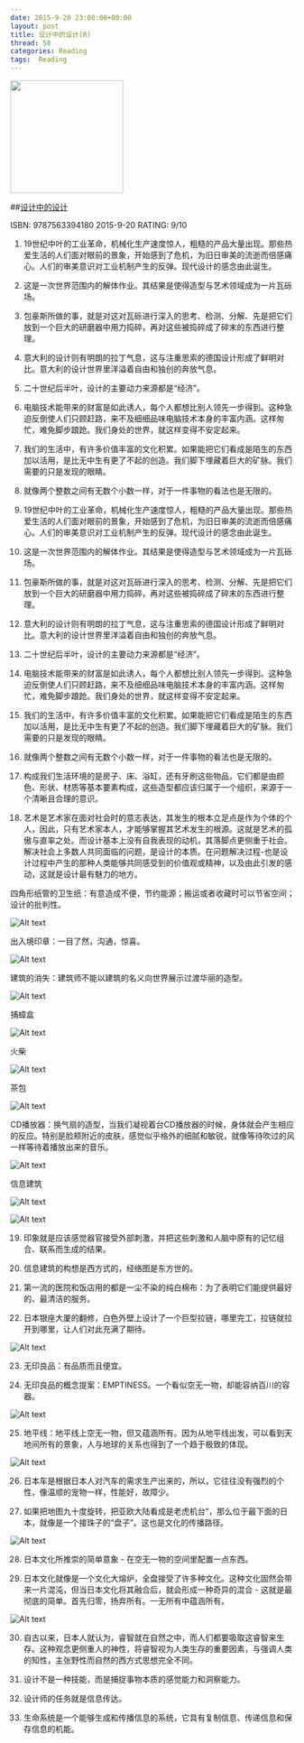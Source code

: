```yaml
---
date: 2015-9-20 23:00:00+00:00
layout: post
title: 设计中的设计(R)
thread: 58
categories: Reading
tags:  Reading
---
```


<img src="http://ec4.images-amazon.com/images/I/41DpH0cOWBL.jpg" width="200" />

##[设计中的设计](http://amzn.to/1PfR41v)

ISBN: 9787563394180 2015-9-20 RATING: 9/10

1. 19世纪中叶的工业革命，机械化生产速度惊人，粗糙的产品大量出现。那些热爱生活的人们面对眼前的景象，开始感到了危机，为旧日审美的流逝而倍感痛心。人们的审美意识对工业机制产生的反弹。现代设计的感念由此诞生。

2. 这是一次世界范围内的解体作业。其结果是使得造型与艺术领域成为一片瓦砾场。

3. 包豪斯所做的事，就是对这对瓦砾进行深入的思考、检测、分解、先是把它们放到一个巨大的研磨器中用力捣碎，再对这些被捣碎成了碎末的东西进行整理。

4. 意大利的设计则有明朗的拉丁气息，这与注重思索的德国设计形成了鲜明对比。意大利的设计世界里洋溢着自由和独创的奔放气息。

5. 二十世纪后半叶，设计的主要动力来源都是“经济”。

6. 电脑技术能带来的财富是如此诱人，每个人都想比别人领先一步得到。这种急迫反倒使人们只顾赶路，来不及细细品味电脑技术本身的丰富内涵。这样匆忙，难免脚步踉跄。我们身处的世界，就这样变得不安定起来。

7. 我们的生活中，有许多价值丰富的文化积累。如果能把它们看成是陌生的东西加以活用，是比无中生有更了不起的创造。我们脚下埋藏着巨大的矿脉。我们需要的只是发现的眼睛。

8. 就像两个整数之间有无数个小数一样，对于一件事物的看法也是无限的。

9. 19世纪中叶的工业革命，机械化生产速度惊人，粗糙的产品大量出现。那些热爱生活的人们面对眼前的景象，开始感到了危机，为旧日审美的流逝而倍感痛心。人们的审美意识对工业机制产生的反弹。现代设计的感念由此诞生。

10. 这是一次世界范围内的解体作业。其结果是使得造型与艺术领域成为一片瓦砾场。

11. 包豪斯所做的事，就是对这对瓦砾进行深入的思考、检测、分解、先是把它们放到一个巨大的研磨器中用力捣碎，再对这些被捣碎成了碎末的东西进行整理。

12. 意大利的设计则有明朗的拉丁气息，这与注重思索的德国设计形成了鲜明对比。意大利的设计世界里洋溢着自由和独创的奔放气息。

13. 二十世纪后半叶，设计的主要动力来源都是“经济”。

14. 电脑技术能带来的财富是如此诱人，每个人都想比别人领先一步得到。这种急迫反倒使人们只顾赶路，来不及细细品味电脑技术本身的丰富内涵。这样匆忙，难免脚步踉跄。我们身处的世界，就这样变得不安定起来。

15. 我们的生活中，有许多价值丰富的文化积累。如果能把它们看成是陌生的东西加以活用，是比无中生有更了不起的创造。我们脚下埋藏着巨大的矿脉。我们需要的只是发现的眼睛。

16. 就像两个整数之间有无数个小数一样，对于一件事物的看法也是无限的。

17. 构成我们生活环境的是房子、床、浴缸，还有牙刷这些物品，它们都是由颜色、形状、材质等基本要素构成，这些造型都应该归属于一个组织，来源于一个清晰且合理的意识。

18. 艺术是艺术家在面对社会时的意志表达，其发生的根本立足点是作为个体的个人，因此，只有艺术家本人，才能够掌握其艺术发生的根源。这就是艺术的孤傲与直率之处。而设计基本上没有自我表现的动机，其落脚点更侧重于社会。解决社会上多数人共同面临的问题，是设计的本质。在问题解决过程-也是设计过程中产生的那种人类能够共同感受到的价值观或精神，以及由此引发的感动，这就是设计最有魅力的地方。

四角形纸管的卫生纸：有意造成不便，节约能源；搬运或者收藏时可以节省空间；设计的批判性。

![Alt text](/images/设计中的设计/Design01.JPG)

出入境印章：一目了然，沟通，惊喜。

![Alt text](/images/设计中的设计/Design02.JPG)

建筑的消失：建筑师不能以建筑的名义向世界展示过渡华丽的造型。

![Alt text](/images/设计中的设计/Design03.JPG)

捕蟑盒

![Alt text](/images/设计中的设计/Design04.JPG)

火柴

![Alt text](/images/设计中的设计/Design05.JPG)

茶包

![Alt text](/images/设计中的设计/Design06.JPG)

CD播放器：换气扇的造型，当我们凝视着台CD播放器的时候，身体就会产生相应的反应。特别是脸颊附近的皮肤，感觉似乎格外的细腻和敏锐，就像等待吹过的风一样等待着播放出来的音乐。

![Alt text](/images/设计中的设计/Design07.JPG)

信息建筑

![Alt text](/images/设计中的设计/Design08.JPG)

![Alt text](/images/设计中的设计/Design09.JPG)

19. 印象就是应该感觉器官接受外部刺激，并把这些刺激和人脑中原有的记忆组合、联系而生成的结果。

20. 信息建筑的构想是西方式的，经络图是东方世的。

21. 第一流的医院和饭店用的都是一尘不染的纯白棉布：为了表明它们能提供最好的、最清洁的服务。

22. 日本银座大厦的翻修，白色外壁上设计了一个巨型拉链，哪里完工，拉链就拉开到哪里，让人们对此充满了期待。

![Alt text](/images/设计中的设计/Design11.JPG)

23. 无印良品：有品质而且便宜。

24. 无印良品的概念提案：EMPTINESS。一个看似空无一物，却能容纳百川的容器。

![Alt text](/images/设计中的设计/Design12.JPG)

25. 地平线：地平线上空无一物，但又蕴涵所有。因为从地平线出发，可以看到天地间所有的景象，人与地球的关系也得到了一个趋于极致的体现。

![Alt text](/images/设计中的设计/Design12.JPG)

26. 日本车是根据日本人对汽车的需求生产出来的，所以，它往往没有强烈的个性，像温顺的宠物一样，性能好，故障少。

27. 如果把地图九十度旋转，把亚欧大陆看成是老虎机台”，那么位于最下面的日本，就像是一个接珠子的“盘子”。这也是文化的传播路径。

![Alt text](/images/设计中的设计/Design13.JPG)

28. 日本文化所推崇的简单意象 - 在空无一物的空间里配置一点东西。

29. 日本文化就像是一个文化大熔炉，全盘接受了许多种文化。这种文化固然会带来一片混沌，但当日本文化将其融合后，就会形成一种奇异的混合 - 这就是最彻底的简单。首先归零，扬弃所有。一无所有中蕴涵所有。

![Alt text](/images/设计中的设计/Design14.JPG)

30. 自古以来，日本人就认为，睿智就在自然之中，而人们都要吸取这睿智来生存。这种观念更侧重人的神性，将睿智视为人类生存的重要因素，与强调人类的知性，主张野性而自然的西方式思想完全不同。

31. 设计不是一种技能，而是捕捉事物本质的感觉能力和洞察能力。

32. 设计师的任务就是信息传达。

33. 生命系统是一个能够生成和传播信息的系统，它具有复制信息、传递信息和保存信息的机能。











































